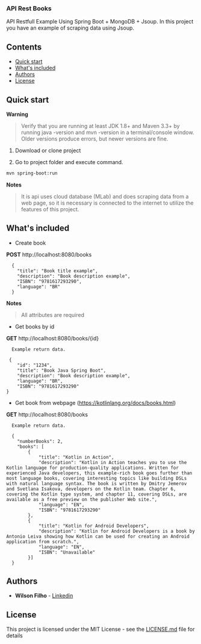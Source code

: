 
<h3>API Rest Books</h3>

<p>API Restfull Example Using Spring Boot + MongoDB + Jsoup. In this project you have an example of scraping data using Jsoup.</p>

## Contents

- [Quick start](#quick-start)
- [What's included](#whats-included)
- [Authors](#authors)
- [License](#license)

## Quick start

**Warning**

> Verify that you are running at least JDK 1.8+ and Maven 3.3+ by running java -version and mvn -version in a terminal/console window. Older versions produce errors, but newer versions are fine.

1. Download or clone project

2. Go to project folder and execute command.
 ```bash
 mvn spring-boot:run
 ```
 
 **Notes**
 > It is api uses cloud database (MLab) and does scraping data from a web page, so it is necessary is connected to the internet to utilize the features of this project.


## What's included

* Create book

**POST** http://localhost:8080/books
```
  {
    "title": "Book title example",
    "description": "Book description example",
    "ISBN": "9781617293290",
    "language": "BR"
  }
```

**Notes**
> All attributes are required

* Get books by id

**GET** http://localhost:8080/books/{id}

```
  Example return data.
  
 {
    "id": "1234",
    "title": "Book Java Spring Boot",
    "description": "Book description example",
    "language": "BR",
    "ISBN": "9781617293290"
}
```

* Get book from webpage (https://kotlinlang.org/docs/books.html)

**GET** http://localhost:8080/books

```
  Example return data.
  
  {
    "numberBooks": 2,
    "books": [
        {
            "title": "Kotlin in Action",
            "description": "Kotlin in Action teaches you to use the Kotlin language for production-quality applications. Written for experienced Java developers, this example-rich book goes further than most language books, covering interesting topics like building DSLs with natural language syntax. The book is written by Dmitry Jemerov and Svetlana Isakova, developers on the Kotlin team. Chapter 6, covering the Kotlin type system, and chapter 11, covering DSLs, are available as a free preview on the publisher Web site.",
            "language": "EN",
            "ISBN": "9781617293290"
        },
        {
            "title": "Kotlin for Android Developers",
            "description": "Kotlin for Android Developers is a book by Antonio Leiva showing how Kotlin can be used for creating an Android application from scratch.",
            "language": "EN",
            "ISBN": "Unavailable"
        }]
  }
```

## Authors

* **Wilson Filho**  - [Linkedin](https://www.linkedin.com/in/wilson-filho-4424b5bb)

## License

This project is licensed under the MIT License - see the [LICENSE.md](LICENSE.md) file for details
